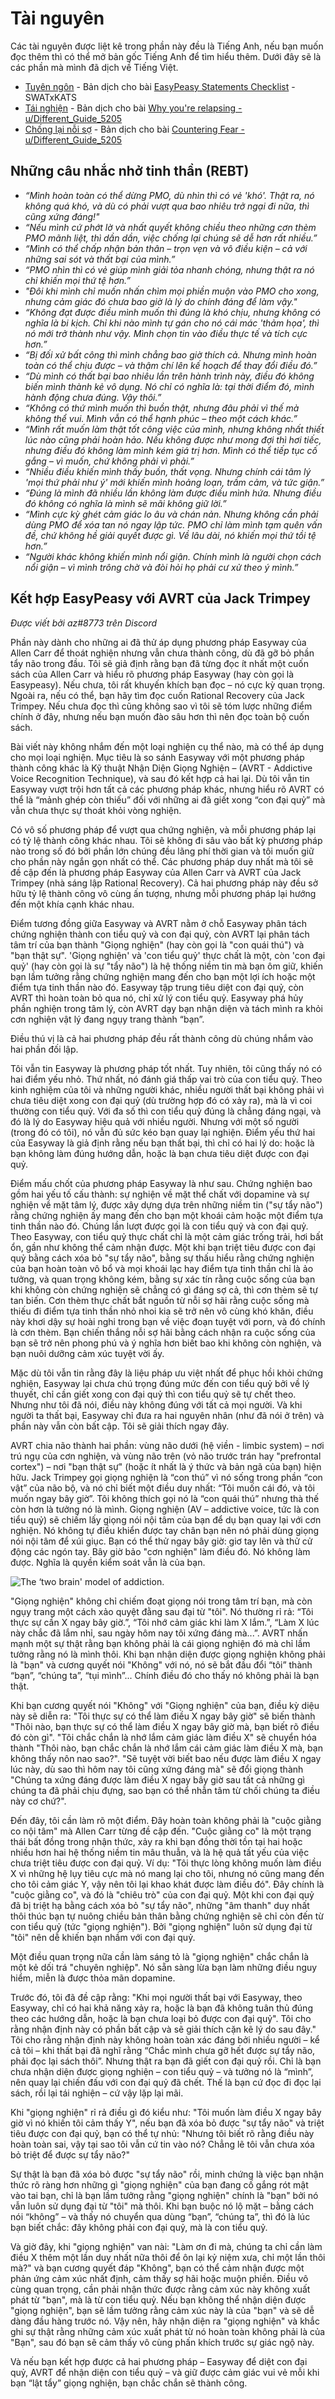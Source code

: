# Tài nguyên

Các tài nguyên được liệt kê trong phần này đều là Tiếng Anh, nếu bạn muốn đọc thêm thì có thể mở bản gốc Tiếng Anh để tìm hiểu thêm. Dưới đây sẽ là các phần mà mình đã dịch về Tiếng Việt.

- [Tuyên ngôn](notes/easypeasy-statements.md) - Bản dịch cho bài [EasyPeasy Statements Checklist](https://old.reddit.com/r/pmohackbook/comments/id6nie/easypeasy_statements_checklist/) - SWATxKATS
- [Tái nghiện](notes/tai-nghien.md) - Bản dịch cho bài [Why you're relapsing - u/Different_Guide_5205](https://old.reddit.com/r/pmohackbook/comments/mynwjl/why_youre_relapsing/)
- [Chống lại nỗi sợ](notes/chong-lai-noi-so.md) - Bản dịch cho bài [Countering Fear - u/Different_Guide_5205](https://old.reddit.com/r/pmohackbook/comments/n5027n/countering_fear/)

## Những câu nhắc nhở tinh thần (REBT)

- *“Mình hoàn toàn có thể dừng PMO, dù nhìn thì có vẻ 'khó'. Thật ra, nó không quá khó, và dù có phải vượt qua bao nhiêu trở ngại đi nữa, thì cũng xứng đáng!"*
- *“Nếu mình cứ phớt lờ và nhất quyết không chiều theo những cơn thèm PMO mãnh liệt, thì dần dần, việc chống lại chúng sẽ dễ hơn rất nhiều.”*
- *“Mình có thể chấp nhận bản thân – trọn vẹn và vô điều kiện – cả với những sai sót và thất bại của mình.”*
- *“PMO nhìn thì có vẻ giúp mình giải tỏa nhanh chóng, nhưng thật ra nó chỉ khiến mọi thứ tệ hơn.”*
- *"Đôi khi mình chỉ muốn nhấn chìm mọi phiền muộn vào PMO cho xong, nhưng cảm giác đó chưa bao giờ là lý do chính đáng để làm vậy."*
- *“Không đạt được điều mình muốn thì đúng là khó chịu, nhưng không có nghĩa là bi kịch. Chỉ khi nào mình tự gán cho nó cái mác 'thảm họa', thì nó mới trở thành như vậy. Mình chọn tin vào điều thực tế và tích cực hơn.”*
- *“Bị đối xử bất công thì mình chẳng bao giờ thích cả. Nhưng mình hoàn toàn có thể chịu được – và thậm chí lên kế hoạch để thay đổi điều đó.”*
- *“Dù mình có thất bại bao nhiêu lần trên hành trình này, điều đó không biến mình thành kẻ vô dụng. Nó chỉ có nghĩa là: tại thời điểm đó, mình hành động chưa đúng. Vậy thôi.”*
- *“Không có thứ mình muốn thì buồn thật, nhưng đâu phải vì thế mà không thể vui. Mình vẫn có thể hạnh phúc – theo một cách khác.”*
- *“Mình rất muốn làm thật tốt công việc của mình, nhưng không nhất thiết lúc nào cũng phải hoàn hảo. Nếu không được như mong đợi thì hơi tiếc, nhưng điều đó không làm mình kém giá trị hơn. Mình có thể tiếp tục cố gắng – vì muốn, chứ không phải vì phải.”*
- *“Nhiều điều khiến mình thấy buồn, thất vọng. Nhưng chính cái tâm lý 'mọi thứ phải như ý' mới khiến mình hoảng loạn, trầm cảm, và tức giận.”*
- *“Đúng là mình đã nhiều lần không làm được điều mình hứa. Nhưng điều đó không có nghĩa là mình sẽ mãi không giữ lời.”*
- *“Mình cực kỳ ghét cảm giác lo âu và chán nản. Nhưng không cần phải dùng PMO để xóa tan nó ngay lập tức. PMO chỉ làm mình tạm quên vấn đề, chứ không hề giải quyết được gì. Về lâu dài, nó khiến mọi thứ tồi tệ hơn.”*
- *“Người khác không khiến mình nổi giận. Chính mình là người chọn cách nổi giận – vì mình trông chờ và đòi hỏi họ phải cư xử theo ý mình.”*

## Kết hợp EasyPeasy với AVRT của Jack Trimpey

*Được viết bởi az#8773 trên Discord*

Phần này dành cho những ai đã thử áp dụng phương pháp Easyway của Allen Carr để thoát nghiện nhưng vẫn chưa thành công, dù đã gỡ bỏ phần tẩy não trong đầu. Tôi sẽ giả định rằng bạn đã từng đọc ít nhất một cuốn sách của Allen Carr và hiểu rõ phương pháp Easyway (hay còn gọi là Easypeasy). Nếu chưa, tôi rất khuyến khích bạn đọc – nó cực kỳ quan trọng. Ngoài ra, nếu có thể, bạn hãy tìm đọc cuốn Rational Recovery của Jack Trimpey. Nếu chưa đọc thì cũng không sao vì tôi sẽ tóm lược những điểm chính ở đây, nhưng nếu bạn muốn đào sâu hơn thì nên đọc toàn bộ cuốn sách. 

Bài viết này không nhắm đến một loại nghiện cụ thể nào, mà có thể áp dụng cho mọi loại nghiện. Mục tiêu là so sánh Easyway với một phương pháp thành công khác là Kỹ thuật Nhận Diện Giọng Nghiện – (AVRT - Addictive Voice Recognition Technique), và sau đó kết hợp cả hai lại. Dù tôi vẫn tin Easyway vượt trội hơn tất cả các phương pháp khác, nhưng hiểu rõ AVRT có thể là “mảnh ghép còn thiếu” đối với những ai đã giết xong “con đại quỷ” mà vẫn chưa thực sự thoát khỏi vòng nghiện.

Có vô số phương pháp để vượt qua chứng nghiện, và mỗi phương pháp lại có tỷ lệ thành công khác nhau. Tôi sẽ không đi sâu vào bất kỳ phương pháp nào trong số đó bởi phần lớn chúng đều lãng phí thời gian và tôi muốn giữ cho phần này ngắn gọn nhất có thể. Các phương pháp duy nhất mà tôi sẽ đề cập đến là phương pháp Easyway của Allen Carr và AVRT của Jack Trimpey (nhà sáng lập Rational Recovery). Cả hai phương pháp này đều sở hữu tỷ lệ thành công vô cùng ấn tượng, nhưng mỗi phương pháp lại hướng đến một khía cạnh khác nhau. 

Điểm tương đồng giữa Easyway và AVRT nằm ở chỗ Easyway phân tách chứng nghiện thành con tiểu quỷ và con đại quỷ, còn AVRT lại phân tách tâm trí của bạn thành "Giọng nghiện" (hay còn gọi là "con quái thú") và "bạn thật sự". 'Giọng nghiện' và 'con tiểu quỷ' thực chất là một, còn 'con đại quỷ' (hay còn gọi là sự "tẩy não") là hệ thống niềm tin mà bạn ôm giữ, khiến bạn lầm tưởng rằng chứng nghiện mang đến cho bạn một lợi ích hoặc một điểm tựa tinh thần nào đó. Easyway tập trung tiêu diệt con đại quỷ, còn AVRT thì hoàn toàn bỏ qua nó, chỉ xử lý con tiểu quỷ. Easyway phá hủy phần nghiện trong tâm lý, còn AVRT dạy bạn nhận diện và tách mình ra khỏi cơn nghiện vật lý đang ngụy trang thành “bạn”.

Điều thú vị là cả hai phương pháp đều rất thành công dù chúng nhắm vào hai phần đối lập.

Tôi vẫn tin Easyway là phương pháp tốt nhất. Tuy nhiên, tôi cũng thấy nó có hai điểm yếu nhỏ. Thứ nhất, nó đánh giá thấp vai trò của con tiểu quỷ. Theo kinh nghiệm của tôi và những người khác, nhiều người thất bại không phải vì chưa tiêu diệt xong con đại quỷ (dù trường hợp đó có xảy ra), mà là vì coi thường con tiểu quỷ. Với đa số thì con tiểu quỷ đúng là chẳng đáng ngại, và đó là lý do Easyway hiệu quả với nhiều người. Nhưng với một số người (trong đó có tôi), nó vẫn đủ sức kéo bạn quay lại nghiện. Điểm yếu thứ hai của Easyway là giả định rằng nếu bạn thất bại, thì chỉ có hai lý do: hoặc là bạn không làm đúng hướng dẫn, hoặc là bạn chưa tiêu diệt được con đại quỷ.

Điểm mấu chốt của phương pháp Easyway là như sau. Chứng nghiện bao gồm hai yếu tố cấu thành: sự nghiện về mặt thể chất với dopamine và sự nghiện về mặt tâm lý, được xây dựng dựa trên những niềm tin ("sự tẩy não") rằng chứng nghiện ấy mang đến cho bạn một khoái cảm hoặc một điểm tựa tinh thần nào đó. Chúng lần lượt được gọi là con tiểu quỷ và con đại quỷ. Theo Easyway, con tiểu quỷ thực chất chỉ là một cảm giác trống trải, hơi bất ổn, gần như không thể cảm nhận được. Một khi bạn triệt tiêu được con đại quỷ bằng cách xóa bỏ "sự tẩy não", bằng sự thấu hiểu rằng chứng nghiện của bạn hoàn toàn vô bổ và mọi khoái lạc hay điểm tựa tinh thần chỉ là ảo tưởng, và quan trọng không kém, bằng sự xác tín rằng cuộc sống của bạn khi không còn chứng nghiện sẽ chẳng có gì đáng sợ cả, thì cơn thèm sẽ tự tan biến. Cơn thèm thực chất bắt nguồn từ nỗi sợ hãi rằng cuộc sống mà thiếu đi điểm tựa tinh thần nhỏ nhoi kia sẽ trở nên vô cùng khó khăn, điều này khơi dậy sự hoài nghi trong bạn về việc đoạn tuyệt với porn, và đó chính là cơn thèm. Bạn chiến thắng nỗi sợ hãi bằng cách nhận ra cuộc sống của bạn sẽ trở nên phong phú và ý nghĩa hơn biết bao khi không còn nghiện, và bạn nuôi dưỡng cảm xúc tuyệt vời ấy.

Mặc dù tôi vẫn tin rằng đây là liệu pháp ưu việt nhất để phục hồi khỏi chứng nghiện, Easyway lại chưa chú trọng đúng mức đến con tiểu quỷ bởi về lý thuyết, chỉ cần giết xong con đại quỷ thì con tiểu quỷ sẽ tự chết theo. Nhưng như tôi đã nói, điều này không đúng với tất cả mọi người. Và khi người ta thất bại, Easyway chỉ đưa ra hai nguyên nhân (như đã nói ở trên) và phần này vẫn còn bất cập. Tôi sẽ giải thích ngay đây.

AVRT chia não thành hai phần: vùng não dưới (hệ viền - limbic system) – nơi trú ngụ của cơn nghiện, và vùng não trên (vỏ não trước trán hay "prefrontal cortex") – nơi "bạn thật sự" (hoặc ít nhất là ý thức và bản ngã của bạn) hiện hữu. Jack Trimpey gọi giọng nghiện là “con thú” vì nó sống trong phần “con vật” của não bộ, và nó chỉ biết một điều duy nhất: “Tôi muốn cái đó, và tôi muốn ngay bây giờ”. Tôi không thích gọi nó là “con quái thú” nhưng thà thế còn hơn là tưởng nó là mình. Giọng nghiện (AV – addictive voice, tức là con tiểu quỷ) sẽ chiếm lấy giọng nói nội tâm của bạn để dụ bạn quay lại với cơn nghiện. Nó không tự điều khiển được tay chân bạn nên nó phải dùng giọng nói nội tâm để xúi giục. Bạn có thể thử ngay bây giờ: giơ tay lên và thử cử động các ngón tay. Bây giờ bảo "cơn nghiện" làm điều đó. Nó không làm được. Nghĩa là quyền kiểm soát vẫn là của bạn.

![The ‘two brain' model of addiction.](images/avrt.png)

"Giọng nghiện" không chỉ chiếm đoạt giọng nói trong tâm trí bạn, mà còn ngụy trang một cách xảo quyệt đằng sau đại từ "tôi". Nó thường rỉ rả: “Tôi thực sự cần X ngay bây giờ.”, “Tôi nhớ cảm giác khi làm X lắm.”, “Làm X lúc này chắc đã lắm nhỉ, sau ngày hôm nay tôi xứng đáng mà...”. AVRT nhấn mạnh một sự thật rằng bạn không phải là cái giọng nghiện đó mà chỉ lầm tưởng rằng nó là mình thôi. Khi bạn nhận diện được giọng nghiện không phải là "bạn" và cương quyết nói "Không" với nó, nó sẽ bắt đầu đổi “tôi” thành “bạn”, “chúng ta”, “tụi mình”... Chính điều đó cho thấy nó không phải là bạn thật.

Khi bạn cương quyết nói "Không" với "Giọng nghiện" của bạn, điều kỳ diệu này sẽ diễn ra: "Tôi thực sự có thể làm điều X ngay bây giờ" sẽ biến thành "Thôi nào, bạn thực sự có thể làm điều X ngay bây giờ mà, bạn biết rõ điều đó còn gì". "Tôi chắc chắn là nhớ lắm cảm giác làm điều X" sẽ chuyển hóa thành "Thôi nào, bạn chắc chắn là nhớ lắm cái cảm giác làm điều X mà, bạn không thấy nôn nao sao?". "Sẽ tuyệt vời biết bao nếu được làm điều X ngay lúc này, dù sao thì hôm nay tôi cũng xứng đáng mà" sẽ đổi giọng thành "Chúng ta xứng đáng được làm điều X ngay bây giờ sau tất cả những gì chúng ta đã phải chịu đựng, sao bạn có thể nhẫn tâm từ chối chúng ta điều này cơ chứ?".

Đến đây, tôi cần làm rõ một điểm. Đây hoàn toàn không phải là "cuộc giằng co nội tâm" mà Allen Carr từng đề cập đến. "Cuộc giằng co" là một trạng thái bất đồng trong nhận thức, xảy ra khi bạn đồng thời tồn tại hai hoặc nhiều hơn hai hệ thống niềm tin mâu thuẫn, và là hệ quả tất yếu của việc chưa triệt tiêu được con đại quỷ. Ví dụ: "Tôi thực lòng không muốn làm điều X vì những hệ lụy tiêu cực mà nó mang lại cho tôi, nhưng nó cũng mang đến cho tôi cảm giác Y, vậy nên tôi lại khao khát được làm điều đó".  Đây chính là "cuộc giằng co", và đó là "chiêu trò" của con đại quỷ. Một khi con đại quỷ đã bị triệt hạ bằng cách xóa bỏ "sự tẩy não", những "âm thanh" duy nhất thôi thúc bạn tự nuông chiều bản thân bằng chứng nghiện sẽ chỉ còn đến từ con tiểu quỷ (tức "giọng nghiện"). Bởi "giọng nghiện" luôn sử dụng đại từ "tôi" nên dễ khiến bạn nhầm với con đại quỷ.

Một điều quan trọng nữa cần làm sáng tỏ là "giọng nghiện" chắc chắn là một kẻ dối trá "chuyên nghiệp". Nó sẵn sàng lừa bạn làm những điều nguy hiểm, miễn là được thỏa mãn dopamine.

Trước đó, tôi đã đề cập rằng: "Khi mọi người thất bại với Easyway, theo Easyway, chỉ có hai khả năng xảy ra, hoặc là bạn đã không tuân thủ đúng theo các hướng dẫn, hoặc là bạn chưa loại bỏ được con đại quỷ". Tôi cho rằng nhận định này có phần bất cập và sẽ giải thích cặn kẽ lý do sau đây." Tôi cho rằng nhận định này không hoàn toàn xác đáng bởi nhiều người – kể cả tôi – khi thất bại đã nghĩ rằng “Chắc mình chưa gỡ hết được sự tẩy não, phải đọc lại sách thôi”. Nhưng thật ra bạn đã giết con đại quỷ rồi. Chỉ là bạn chưa nhận diện được giọng nghiện – con tiểu quỷ – và tưởng nó là “mình”, nên quay lại chiến đấu với con đại quỷ đã chết. Thế là bạn cứ đọc đi đọc lại sách, rồi lại tái nghiện – cứ vậy lặp lại mãi.

Khi "giọng nghiện" rỉ rả điều gì đó kiểu như: "Tôi muốn làm điều X ngay bây giờ vì nó khiến tôi cảm thấy Y", nếu bạn đã xóa bỏ được "sự tẩy não" và triệt tiêu được con đại quỷ, bạn có thể tự nhủ: "Nhưng tôi biết rõ rằng điều này hoàn toàn sai, vậy tại sao tôi vẫn cứ tin vào nó? Chẳng lẽ tôi vẫn chưa xóa bỏ triệt để được sự tẩy não?"

Sự thật là bạn đã xóa bỏ được "sự tẩy não" rồi, minh chứng là việc bạn nhận thức rõ ràng hơn những gì "giọng nghiện" của bạn đang cố gắng rót mật vào tai bạn, chỉ là bạn lầm tưởng rằng "giọng nghiện" chính là "bạn" bởi nó vẫn luôn sử dụng đại từ "tôi" mà thôi. Khi bạn buộc nó lộ mặt – bằng cách nói “không” – và thấy nó chuyển qua dùng “bạn”, “chúng ta”, thì đó là lúc bạn biết chắc: đây không phải con đại quỷ, mà là con tiểu quỷ.

Và giờ đây, khi "giọng nghiện" van nài: "Làm ơn đi mà, chúng ta chỉ cần làm điều X thêm một lần duy nhất nữa thôi để ôn lại kỷ niệm xưa, chỉ một lần thôi mà?" và bạn cương quyết đáp "Không", bạn có thể cảm nhận được một phản ứng cảm xúc nhất định, cảm thấy sợ hãi hoặc muộn phiền. Điều vô cùng quan trọng, cần phải nhận thức được rằng cảm xúc này không xuất phát từ "bạn", mà là từ con tiểu quỷ. Nếu bạn không thể nhận diện được "giọng nghiện", bạn sẽ lầm tưởng rằng cảm xúc này là của "bạn" và sẽ dễ dàng đầu hàng trước nó. Vậy nên, hãy nhận diện ra "giọng nghiện" và khắc ghi sự thật rằng những cảm xúc xuất phát từ nó hoàn toàn không phải là của "Bạn", sau đó bạn sẽ cảm thấy vô cùng phấn khích trước sự giác ngộ này.

Và nếu bạn kết hợp được cả hai phương pháp – Easyway để diệt con đại quỷ, AVRT để nhận diện con tiểu quỷ – và giữ được cảm giác vui vẻ mỗi khi bạn “lật tẩy” giọng nghiện, bạn chắc chắn sẽ thành công.